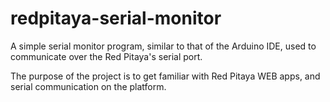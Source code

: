 # redpitaya-serial-monitor
A simple serial monitor program, similar to that of the Arduino IDE, used to communicate over the Red Pitaya's serial port.

The purpose of the project is to get familiar with Red Pitaya WEB apps, and serial communication on the platform.
